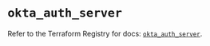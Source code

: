 # `okta_auth_server`

Refer to the Terraform Registry for docs: [`okta_auth_server`](https://registry.terraform.io/providers/okta/okta/4.18.0/docs/resources/auth_server).
